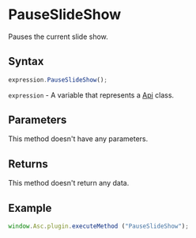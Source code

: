 # PauseSlideShow

Pauses the current slide show.

## Syntax

```javascript
expression.PauseSlideShow();
```

`expression` - A variable that represents a [Api](Methods.md) class.

## Parameters

This method doesn't have any parameters.

## Returns

This method doesn't return any data.

## Example

```javascript
window.Asc.plugin.executeMethod ("PauseSlideShow");
```
